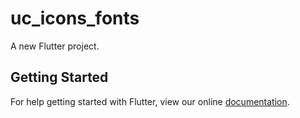 # uc_icons_fonts

A new Flutter project.

## Getting Started

For help getting started with Flutter, view our online
[documentation](https://flutter.io/).
